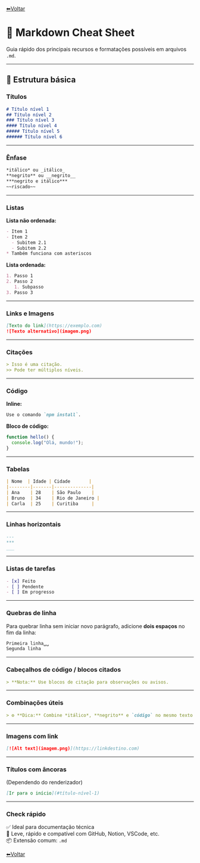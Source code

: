 [⬅Voltar](../../readme.md)  

# 📝 Markdown Cheat Sheet

Guia rápido dos principais recursos e formatações possíveis em arquivos `.md`.   

---

## 🧩 Estrutura básica

### **Títulos**
```markdown
# Título nível 1
## Título nível 2
### Título nível 3
#### Título nível 4
##### Título nível 5
###### Título nível 6
```

---

### **Ênfase**
```markdown
*itálico* ou _itálico_  
**negrito** ou __negrito__  
***negrito e itálico***  
~~riscado~~
```

---

### **Listas**

**Lista não ordenada:**
```markdown
- Item 1
- Item 2
  - Subitem 2.1
  - Subitem 2.2
* Também funciona com asteriscos
```

**Lista ordenada:**
```markdown
1. Passo 1
2. Passo 2
   1. Subpasso
3. Passo 3
```

---

### **Links e Imagens**
```markdown
[Texto do link](https://exemplo.com)
![Texto alternativo](imagem.png)
```

---

### **Citações**
```markdown
> Isso é uma citação.
>> Pode ter múltiplos níveis.
```

---

### **Código**

**Inline:**
```markdown
Use o comando `npm install`.
```

**Bloco de código:**
```javascript
function hello() {
  console.log("Olá, mundo!");
}
```

---

### **Tabelas**
```markdown
| Nome  | Idade | Cidade       |
|--------|-------|--------------|
| Ana    | 28    | São Paulo    |
| Bruno  | 34    | Rio de Janeiro |
| Carla  | 25    | Curitiba     |
```

---

### **Linhas horizontais**
```markdown
---
***
___
```

---

### **Listas de tarefas**
```markdown
- [x] Feito
- [ ] Pendente
- [ ] Em progresso
```

---

### **Quebras de linha**
Para quebrar linha sem iniciar novo parágrafo, adicione **dois espaços** no fim da linha:
```markdown
Primeira linha␣␣
Segunda linha
```

---

### **Cabeçalhos de código / blocos citados**
```markdown
> **Nota:** Use blocos de citação para observações ou avisos.
```

---

### **Combinações úteis**
```markdown
> ⚙️ **Dica:** Combine *itálico*, **negrito** e `código` no mesmo texto.
```

---

### **Imagens com link**
```markdown
[![Alt text](imagem.png)](https://linkdestino.com)
```

---

### **Títulos com âncoras**
(Dependendo do renderizador)
```markdown
[Ir para o início](#título-nível-1)
```

---

### **Check rápido**
✅ Ideal para documentação técnica  
🧠 Leve, rápido e compatível com GitHub, Notion, VSCode, etc.  
📦 Extensão comum: `.md`

[⬅Voltar](../../readme.md)